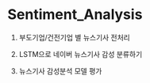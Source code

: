 # Sentiment_Analysis


1.   부도기업/건전기업 별 뉴스기사 전처리

2.   LSTM으로 네이버 뉴스기사 감성 분류하기
 
3.   뉴스기사 감성분석 모델 평가 
